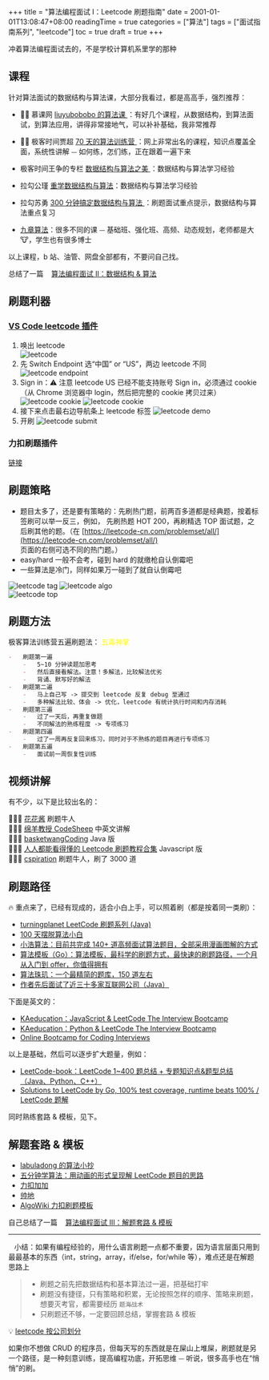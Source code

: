 +++
title = "算法编程面试 I：Leetcode 刷题指南"
date = 2001-01-01T13:08:47+08:00
readingTime = true
categories = ["算法"]
tags = ["面试指南系列", "leetcode"]
toc = true
draft = true
+++

冲着算法编程面试去的，不是学校计算机系里学的那种

<!--more-->

## 课程

针对算法面试的数据结构与算法课，大部分我看过，都是高高手，强烈推荐：

-   👍🏻 慕课网 [liuyubobobo 的算法课 ](https://www.imooc.com/t/108955) ：有好几个课程，从数据结构，到算法面试，到算法应用，讲得非常接地气，可以补补基础，我非常推荐

-   👍🏻 极客时间贾超 [70 天的算法训练营 ](https://u.geekbang.org/subject/algorithm/1000343) ：网上非常出名的课程，知识点覆盖全面，系统性讲解 ⏤ 如何练，怎们练，正在跟着一遍下来

-   极客时间王争的专栏 [数据结构与算法之美 ](https://time.geekbang.org/column/intro/126)：数据结构与算法学习经验

-   拉勾公瑾 [重学数据结构与算法](https://kaiwu.lagou.com/course/courseInfo.htm?courseId=185#/content)：数据结构与算法学习经验

-   拉勾苏勇 [300 分钟搞定数据结构与算法 ](https://kaiwu.lagou.com/course/courseInfo.htm?courseId=3#/content) ：刷题面试重点提示，数据结构与算法重点复习

-   [九章算法](https://www.jiuzhang.com/)：很多不同的课 ⏤ 基础班、强化班、高频、动态规划，老师都是大 🐮，学生也有很多博士

以上课程，b 站、油管、网盘全部都有，不要问自己找。

总结了一篇 <i class="fas fa-external-link-alt"></i>&nbsp;&nbsp; [算法编程面试 II：数据结构 & 算法](/posts/interview-algo-ii/)

## 刷题利器

### [VS Code leetcode 插件](https://github.com/jdneo/vscode-leetcode/blob/master/docs/README_zh-CN.md)

1. 唤出 leetcode  
   ![leetcode](/images/vscode/leetcode.png)
2. 先 Switch Endpoint 选“中国” or “US”，两边 leetcode 不同  
   ![leetcode endpoint](/images/vscode/leetcode-endpoint.png)
3. Sign in：⚠️ 注意 leetcode US 已经不能支持账号 Sign in，必须通过 cookie（从 Chrome 浏览器中 login，然后把完整的 cookie 拷贝过来）
   ![leetcode cookie](/images/vscode/leetcode-cookie.webp)
   ![leetcode cookie](/images/vscode/leetcode-cookie.png)
4. 接下来点击最右边导航条上 leetcode 标签
   ![leetcode demo](/images/vscode/leetcode-demo.gif)
5. 开刷
   ![leetcode submit](/images/vscode/leetcode-submit.png)

### 力扣刷题插件

[链接](https://mp.weixin.qq.com/s/3hvFH2Ry1hoJoUe5plEElg)

## 刷题策略

-   题目太多了，还是要有策略的：先刷热门题，前两百多道都是经典题，按着标签刷可以举一反三，例如， 先刷热题 HOT 200，再刷精选 TOP 面试题，之后刷其他的题。（在 [https://leetcode-cn.com/problemset/all/](https://leetcode-cn.com/problemset/all/) 页面的右侧可选不同的热门题。）
-   easy/hard 一般不会考，碰到 hard 的就缴枪自认倒霉吧
-   一些算法是冷门，同样如果万一碰到了就自认倒霉吧

![leetcode tag](/images/algo/leetcode-tag.webp)
![leetcode algo](/images/algo/leetcode-algo.png)  
![leetcode top](/images/algo/leetcode-top.png)

## 刷题方法

极客算法训练营五遍刷题法： <font color="yellow">五毒神掌</font>

```md
-   刷题第一遍
    -   5~10 分钟读题加思考
    -   然后直接看解法。注意！多解法，比较解法优劣
    -   背诵、默写好的解法
-   刷题第二遍
    -   马上自己写 -> 提交到 leetcode 反复 debug 至通过
    -   多种解法比较、体会 -> 优化，leetcode 有统计执行时间和内存消耗
-   刷题第三遍
    -   过了一天后，再重复做题
    -   不同解法的熟练程度 -> 专项练习
-   刷题第四遍
    -   过了一周再反复回来练习，同时对于不熟练的题目再进行专项练习
-   刷题第五遍
    -   面试前一周恢复性训练
```

## 视频讲解

有不少，以下是比较出名的：

💁🏻‍♂️ [花花酱](https://www.youtube.com/user/xxfflower/playlists) 刷题牛人  
💁🏻‍♂️ [绵羊教授 CodeSheep](https://www.youtube.com/playlist?list=PLgkTb_uYkq5f6mI52NZv68QTb6Ui7omWX) 中英文讲解  
💁🏻‍♂️ [basketwangCoding](https://www.youtube.com/playlist?list=PLH8TFsY0qnE2R9kf_9vahNY6pG9601z_4) Java 版  
💁🏻‍♂️ [人人都能看得懂的 Leetcode 刷题教程合集](https://www.bilibili.com/video/BV1wA411b7qZ) Javascript 版  
💁🏻‍♂️ [cspiration](https://www.youtube.com/channel/UCTWuRL33U8xBPqk3LehXjFw/playlists) 刷题牛人，刷了 3000 道

## 刷题路径

🔥 重点来了，已经有现成的，适合小白上手，可以照着刷（都是按着同一类刷）：

-   [turningplanet LeetCode 刷题系列 (Java)](https://turingplanet.org/leetcode%E5%88%B7%E9%A2%98%E7%B3%BB%E5%88%97/)
-   [100 天摆脱算法小白](https://github.com/geekxh/Algorithm-100-Days)
-   [小浩算法：目前共完成 140+ 道高频面试算法题目，全部采用漫画图解的方式](https://www.geekxh.com/)
-   [算法模板（Go）：算法模板，最科学的刷题方式，最快速的刷题路径，一个月从入门到 offer，你值得拥有](https://greyireland.gitbook.io/algorithm-pattern/)
-   [算法珠玑：一个最精简的题库，150 道左右](https://github.com/soulmachine/algorithm-essentials)
-   [作者先后面试了近三十多家互联网公司（Java）](https://github.com/yuanguangxin/LeetCode)

下面是英文的：

-   [KAeducation：JavaScript & LeetCode The Interview Bootcamp](https://kaeducation.com/)
-   [KAeducation：Python & LeetCode The Interview Bootcamp](https://kaeducation.com/)
-   [Online Bootcamp for Coding Interviews](https://interviewcamp.io/)

以上是基础，然后可以逐步扩大题量，例如：

-   [LeetCode-book：LeetCode 1~400 题总结 + 专题知识点&题型总结（Java、Python、C++）](https://github.com/huxiaoman7/leetcodebook)
-   [Solutions to LeetCode by Go, 100% test coverage, runtime beats 100% / LeetCode 题解](https://books.halfrost.com/leetcode/)

同时熟练套路 & 模板，见下。

## 解题套路 & 模板

-   [labuladong 的算法小抄](https://github.com/labuladong/fucking-algorithm)
-   [五分钟学算法：用动画的形式呈现解 LeetCode 题目的思路](https://github.com/MisterBooo/LeetCodeAnimation)
-   [力扣加加](https://leetcode-solution.cn/)
-   [帅地](https://github.com/iamshuaidi/algo-basic)
-   [AlgoWiki 力扣刷题模板](https://ojeveryday.github.io/AlgoWiki/#/)

自己总结了一篇 <i class="fas fa-external-link-alt"></i>&nbsp;&nbsp; [算法编程面试 III：解题套路 & 模板](/posts/interview-algo-iii/)

---

<i class="fas fa-map-marker-alt"></i>&nbsp;&nbsp; 小结：如果有编程经验的，用什么语言刷题一点都不重要，因为语言层面只用到最最基本的东西（int，string，array，if/else，for/while 等），难点还是在解题思路上

> -   刷题之前先把数据结构和基本算法过一遍，把基础打牢
> -   刷题没有捷径，只有策略和积累，无论按照怎样的顺序、策略来刷题，想要灭考官，都需要经历 `题海战术`
> -   只刷题还不够，一定要回顾总结，掌握套路 & 模板

💡 [leetcode 按公司划分](https://github.com/MysteryVaibhav/leetcode_company_wise_questions)

如果你不想做 CRUD 的程序员，但每天写的东西就是在屎山上堆屎，刷题就是另一个路径，是一种刻意训练，提高编程功底，开拓思维 ⏤ 听说，很多高手也在“悄悄”的刷。
